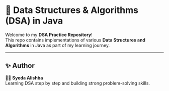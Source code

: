 # 🧩 Data Structures & Algorithms (DSA) in Java

Welcome to my **DSA Practice Repository**!  
This repo contains implementations of various **Data Structures and Algorithms** in Java as part of my learning journey.  

---
## ✨ Author
👩‍💻 **Syeda Alishba**  
Learning DSA step by step and building strong problem-solving skills.
